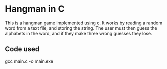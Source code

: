 # Hangman in C

This is a hangman game implemented using c. It works by reading a random word from a text file, and storing the string. The user must then guess the alphabets in the word, and if they make three wrong guesses they lose.

## Code used
gcc main.c -o main.exe

